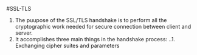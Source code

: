 #SSL-TLS

1. The puupose of the SSL/TLS handshake is to perform all the cryptographic work needed for secure connection between client
and server.
2. It accomplishes three main things in the handshake process:
  ..1. Exchanging cipher suites and parameters
